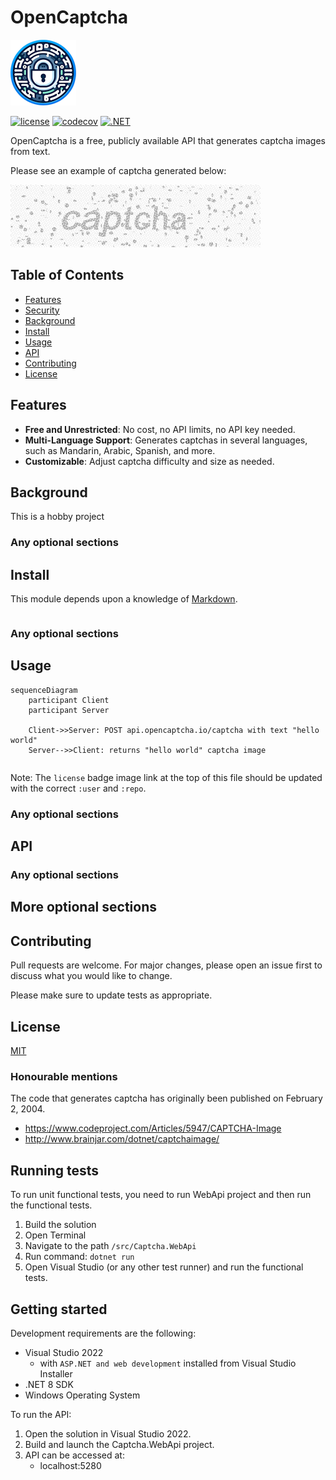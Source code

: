 # OpenCaptcha

![banner](docs/logo.png)

[//]: # (![badge]&#40;&#41;)
[//]: # (![badge]&#40;&#41;)
[//]: # (TODO: Add a badge here for Azure Container Instances deployment)
[![license](https://img.shields.io/github/license/ashtonav/opencaptcha.svg)](LICENSE)
[![codecov](https://codecov.io/gh/ashtonav/opencaptcha/graph/badge.svg?token=ZD0L2LC2U0)](https://codecov.io/gh/ashtonav/opencaptcha)
[![.NET](https://github.com/ashtonav/opencaptcha/actions/workflows/dotnet.yml/badge.svg)](https://github.com/ashtonav/opencaptcha/actions/workflows/dotnet.yml)

OpenCaptcha is a free, publicly available API that generates captcha images from text.

Please see an example of captcha generated below:

![banner](docs/captcha_examples.gif)


## Table of Contents

- [Features](#features)
- [Security](#security)
- [Background](#background)
- [Install](#install)
- [Usage](#usage)
- [API](#api)
- [Contributing](#contributing)
- [License](#license)

## Features

- **Free and Unrestricted**: No cost, no API limits, no API key needed.
- **Multi-Language Support**: Generates captchas in several languages, such as Mandarin, Arabic, Spanish, and more.
- **Customizable**: Adjust captcha difficulty and size as needed.

## Background

This is a hobby project

### Any optional sections

## Install

This module depends upon a knowledge of [Markdown]().

```
```

### Any optional sections

## Usage

```mermaid
sequenceDiagram
    participant Client
    participant Server

    Client->>Server: POST api.opencaptcha.io/captcha with text "hello world"
    Server-->>Client: returns "hello world" captcha image
```


```
```

Note: The `license` badge image link at the top of this file should be updated with the correct `:user` and `:repo`.

### Any optional sections

## API

### Any optional sections

## More optional sections

## Contributing

Pull requests are welcome. For major changes, please open an issue first
to discuss what you would like to change.

Please make sure to update tests as appropriate.

[//]: # (### Any optional sections)

## License

[MIT](https://choosealicense.com/licenses/mit/)


### Honourable mentions

The code that generates captcha has originally been published on February 2, 2004.
- https://www.codeproject.com/Articles/5947/CAPTCHA-Image
- http://www.brainjar.com/dotnet/captchaimage/

## Running tests

To run unit functional tests, you need to run WebApi project and then run the functional tests.

1. Build the solution
2. Open Terminal
3. Navigate to the path `/src/Captcha.WebApi`
4. Run command: `dotnet run`
5. Open Visual Studio (or any other test runner) and run the functional tests.

## Getting started
Development requirements are the following:
- Visual Studio 2022
    - with `ASP.NET and web development` installed from Visual Studio Installer
- .NET 8 SDK
- Windows Operating System

To run the API:
1. Open the solution in Visual Studio 2022.
2. Build and launch the Captcha.WebApi project.
3. API can be accessed at:
    - localhost:5280
